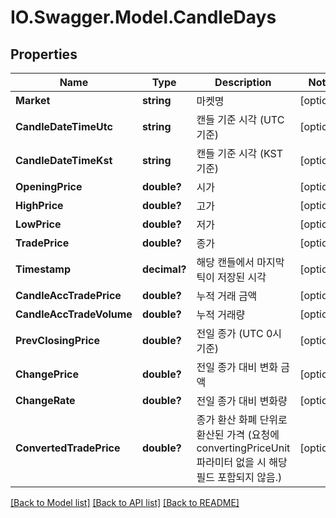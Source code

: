 # IO.Swagger.Model.CandleDays
## Properties

Name | Type | Description | Notes
------------ | ------------- | ------------- | -------------
**Market** | **string** | 마켓명 | [optional] 
**CandleDateTimeUtc** | **string** | 캔들 기준 시각 (UTC 기준) | [optional] 
**CandleDateTimeKst** | **string** | 캔들 기준 시각 (KST 기준) | [optional] 
**OpeningPrice** | **double?** | 시가 | [optional] 
**HighPrice** | **double?** | 고가 | [optional] 
**LowPrice** | **double?** | 저가 | [optional] 
**TradePrice** | **double?** | 종가 | [optional] 
**Timestamp** | **decimal?** | 해당 캔들에서 마지막 틱이 저장된 시각 | [optional] 
**CandleAccTradePrice** | **double?** | 누적 거래 금액 | [optional] 
**CandleAccTradeVolume** | **double?** | 누적 거래량 | [optional] 
**PrevClosingPrice** | **double?** | 전일 종가 (UTC 0시 기준) | [optional] 
**ChangePrice** | **double?** | 전일 종가 대비 변화 금액 | [optional] 
**ChangeRate** | **double?** | 전일 종가 대비 변화량 | [optional] 
**ConvertedTradePrice** | **double?** | 종가 환산 화폐 단위로 환산된 가격 (요청에 convertingPriceUnit 파라미터 없을 시 해당 필드 포함되지 않음.)  | [optional] 

[[Back to Model list]](../README.md#documentation-for-models) [[Back to API list]](../README.md#documentation-for-api-endpoints) [[Back to README]](../README.md)

